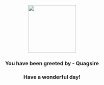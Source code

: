 <p align="center">
    <img src="https://raw.githubusercontent.com/PokeAPI/sprites/master/sprites/pokemon/195.png" width="150" height="150">
</p>
<h3 align="center">You have been greeted by - <b>Quagsire</b></h3>
<h3 align="center">Have a wonderful day!</h3>
